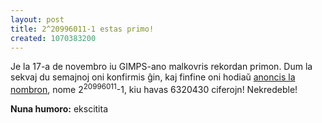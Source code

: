 ```yaml
---
layout: post
title: 2^20996011-1 estas primo!
created: 1070383200
---
```

Je la 17-a de novembro iu GIMPS-ano malkovris rekordan primon.  Dum la sekvaj du semajnoj oni konfirmis ĝin, kaj finfine oni hodiaŭ <a href="http://www.newscientist.com/news/news.jsp?id=ns99994438">anoncis la nombron</a>, nome 2<sup>20996011</sup>-1, kiu havas 6320430 ciferojn!  Nekredeble!

**Nuna humoro:** ekscitita
